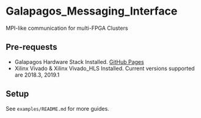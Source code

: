 # Galapagos_Messaging_Interface
MPI-like communication for multi-FPGA Clusters

## Pre-requests
- Galapagos Hardware Stack Installed. [GitHub Pages]([https://pages.github.com/](https://github.com/UofT-HPRC/galapagos/tree/yugao))
- Xilinx Vivado & Xilinx Vivado_HLS Installed. Current versions supported are 2018.3, 2019.1

## Setup
See `examples/README.md` for more guides.

